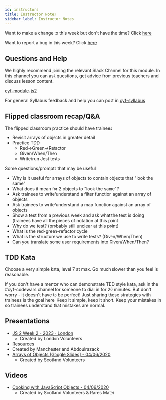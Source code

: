 ```yaml
---
id: instructors
title: Instructor Notes
sidebar_label: Instructor Notes
---
```


Want to make a change to this week but don't have the time? Click [here](https://github.com/CodeYourFuture/syllabus/issues/new?assignees=&labels=enhancement&template=change-request.md&title=)

Want to report a bug in this week? Click [here](https://github.com/CodeYourFuture/syllabus/issues/new?assignees=&labels=bug&template=bug-report.md&title=)

## Questions and Help

We highly recommend joining the relevant Slack Channel for this module. In this channel you can ask questions, get advice from previous teachers and discuss lesson content.

[cyf-module-js2](https://codeyourfuture.slack.com/archives/C7TGMCLS2)

For general Syllabus feedback and help you can post in [cyf-syllabus](https://codeyourfuture.slack.com/archives/C012UUW69S8)

## Flipped classroom recap/Q&A

The flipped classroom practice should have trainees

- Revisit arrays of objects in greater detail
- Practice TDD
  - Red->Green->Refactor
  - Given/When/Then
  - Write/run Jest tests

Some questions/prompts that may be useful

- Why is it useful for arrays of objects to contain objects that "look the same"
- What does it mean for 2 objects to "look the same"?
- Ask trainees to write/understand a filter function against an array of objects
- Ask trainees to write/understand a map function against an array of objects
- Show a test from a previous week and ask what the test is doing (trainees have all the pieces of notation at this point
- Why do we test? (probably still unclear at this point)
- What is the red-green-refactor cycle
- What is the structure we use to write tests? (Given/When/Then)
- Can you translate some user requirements into Given/When/Then?

## TDD Kata

Choose a very simple kata, level 7 at max. Go much slower than you feel is reasonable.

If you don't have a mentor who can demonstrate TDD style kata, ask in the #cyf-codewars channel for someone to dial in for 20 minutes. But don't worry - it doesn't have to be perfect! Just sharing these strategies with trainees is the goal here. Keep it simple, keep it short. Keep your mistakes in so trainees understand that mistakes are normal.

## Presentations

- [JS 2 Week 2 - 2023 - London](https://docs.google.com/presentation/d/10nxax7Fs_Mu42C164rCddkMRx4tGFBxShYTYJllYdLw/edit?usp=sharing)
  - Created by London Volunteers
- [Resources](https://github.com/Abdoulrazack95/Object-Lesson)
- Created by Manchester and Abdoulrazack
- [Arrays of Objects [Google Slides] - 04/06/2020](https://docs.google.com/presentation/d/1lM7ob_J99zr307zVXjNRqtuPDtby_rw6FS8QuQBPwjY/edit)
  - Created by Scotland Volunteers

## Videos

- [Cooking with JavaScript Objects - 04/06/2020](https://www.youtube.com/watch?v=9mqdXm7ojYU)
  - Created by Scotland Volunteers & Rares Matei
